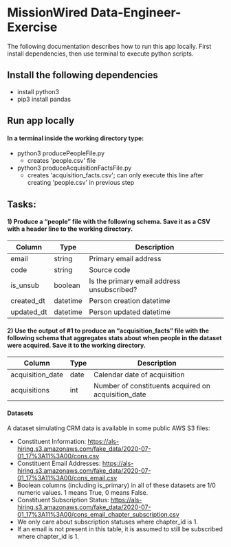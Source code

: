 # MissionWired Data-Engineer-Exercise

The following documentation describes how to run this app locally. First install dependencies, then use terminal to execute python scripts.


## Install the following dependencies
* install python3 
* pip3 install pandas

## Run app locally
#### In a terminal inside the working directory type:
* python3 producePeopleFile.py
  * creates 'people.csv' file
* python3 produceAcquisitionFactsFile.py
  * creates 'acquisition_facts.csv'; can only execute this line after creating 'people.csv' in previous step


## Tasks:

#### 1) Produce a “people” file with the following schema. Save it as a CSV with a header line to the working directory.


| Column | Type | Description |
| -------| -----| ------ |
| email | string| Primary email address |
| code | string| Source code |
| is_unsub | boolean| Is the primary email address unsubscribed? |
| created_dt | datetime | Person creation datetime |
| updated_dt | datetime | Person updated datetime |

#### 2) Use the output of #1 to produce an “acquisition_facts” file with the following schema that aggregates stats about when people in the dataset were acquired. Save it to the working directory.


| Column | Type | Description |
| -------| -----| ------ |
| acquisition_date | date| Calendar date of acquisition |
| acquisitions | int| Number of constituents acquired on acquisition_date |


#### Datasets

A dataset simulating CRM data is available in some public AWS S3 files:
* Constituent Information: https://als-hiring.s3.amazonaws.com/fake_data/2020-07-01_17%3A11%3A00/cons.csv
* Constituent Email Addresses: https://als-hiring.s3.amazonaws.com/fake_data/2020-07-01_17%3A11%3A00/cons_email.csv
 * Boolean columns (including is_primary) in all of these datasets are 1/0 numeric values. 1 means True, 0 means False.
* Constituent Subscription Status: https://als-hiring.s3.amazonaws.com/fake_data/2020-07-01_17%3A11%3A00/cons_email_chapter_subscription.csv
 * We only care about subscription statuses where chapter_id is 1.
 * If an email is not present in this table, it is assumed to still be subscribed where chapter_id is 1.






















